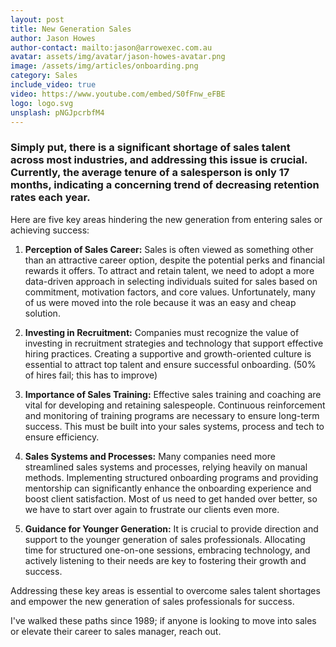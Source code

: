 ```yaml
---
layout: post
title: New Generation Sales
author: Jason Howes
author-contact: mailto:jason@arrowexec.com.au
avatar: assets/img/avatar/jason-howes-avatar.png
image: /assets/img/articles/onboarding.png
category: Sales
include_video: true
video: https://www.youtube.com/embed/S0fFnw_eFBE
logo: logo.svg
unsplash: pNGJpcrbfM4
---
```


### Simply put, there is a significant shortage of sales talent across most industries, and addressing this issue is crucial. Currently, the average tenure of a salesperson is only 17 months, indicating a concerning trend of decreasing retention rates each year.

Here are five key areas hindering the new generation from entering sales or achieving success:

1. **Perception of Sales Career:** Sales is often viewed as something other than an attractive career option, despite the potential perks and financial rewards it offers. To attract and retain talent, we need to adopt a more data-driven approach in selecting individuals suited for sales based on commitment, motivation factors, and core values. Unfortunately, many of us were moved into the role because it was an easy and cheap solution. 

2. **Investing in Recruitment:** Companies must recognize the value of investing in recruitment strategies and technology that support effective hiring practices. Creating a supportive and growth-oriented culture is essential to attract top talent and ensure successful onboarding. (50% of hires fail; this has to improve) 

3. **Importance of Sales Training:** Effective sales training and coaching are vital for developing and retaining salespeople. Continuous reinforcement and monitoring of training programs are necessary to ensure long-term success. This must be built into your sales systems, process and tech to ensure efficiency. 

4. **Sales Systems and Processes:** Many companies need more streamlined sales systems and processes, relying heavily on manual methods. Implementing structured onboarding programs and providing mentorship can significantly enhance the onboarding experience and boost client satisfaction. Most of us need to get handed over better, so we have to start over again to frustrate our clients even more. 

5. **Guidance for Younger Generation:** It is crucial to provide direction and support to the younger generation of sales professionals. Allocating time for structured one-on-one sessions, embracing technology, and actively listening to their needs are key to fostering their growth and success.

Addressing these key areas is essential to overcome sales talent shortages and empower the new generation of sales professionals for success. 

I've walked these paths since 1989; if anyone is looking to move into sales or elevate their career to sales manager, reach out. 
